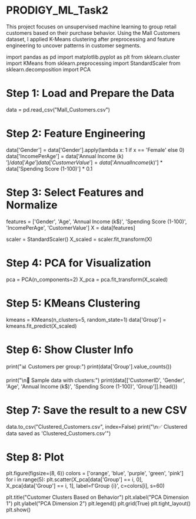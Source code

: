 # PRODIGY_ML_Task2
This project focuses on unsupervised machine learning to group retail customers based on their purchase behavior. Using the Mall Customers dataset, I applied K-Means clustering after preprocessing and feature engineering to uncover patterns in customer segments.

import pandas as pd
import matplotlib.pyplot as plt
from sklearn.cluster import KMeans
from sklearn.preprocessing import StandardScaler
from sklearn.decomposition import PCA

# Step 1: Load and Prepare the Data
data = pd.read_csv("Mall_Customers.csv")

# Step 2: Feature Engineering
data['Gender'] = data['Gender'].apply(lambda x: 1 if x == 'Female' else 0)
data['IncomePerAge'] = data['Annual Income (k$)'] / data['Age']
data['CustomerValue'] = data['Annual Income (k$)'] * data['Spending Score (1-100)'] * 0.1

# Step 3: Select Features and Normalize
features = ['Gender', 'Age', 'Annual Income (k$)', 'Spending Score (1-100)', 'IncomePerAge', 'CustomerValue']
X = data[features]

scaler = StandardScaler()
X_scaled = scaler.fit_transform(X)

# Step 4: PCA for Visualization
pca = PCA(n_components=2)
X_pca = pca.fit_transform(X_scaled)

# Step 5: KMeans Clustering
kmeans = KMeans(n_clusters=5, random_state=1)
data['Group'] = kmeans.fit_predict(X_scaled)

# Step 6: Show Cluster Info
print("📊 Customers per group:")
print(data['Group'].value_counts())

print("\n🧾 Sample data with clusters:")
print(data[['CustomerID', 'Gender', 'Age', 'Annual Income (k$)', 'Spending Score (1-100)', 'Group']].head())

# Step 7: Save the result to a new CSV
data.to_csv("Clustered_Customers.csv", index=False)
print("\n✅ Clustered data saved as 'Clustered_Customers.csv'")

# Step 8: Plot
plt.figure(figsize=(8, 6))
colors = ['orange', 'blue', 'purple', 'green', 'pink']
for i in range(5):
    plt.scatter(X_pca[data['Group'] == i, 0], X_pca[data['Group'] == i, 1], 
                label=f'Group {i}', c=colors[i], s=60)

plt.title("Customer Clusters Based on Behavior")
plt.xlabel("PCA Dimension 1")
plt.ylabel("PCA Dimension 2")
plt.legend()
plt.grid(True)
plt.tight_layout()
plt.show()
